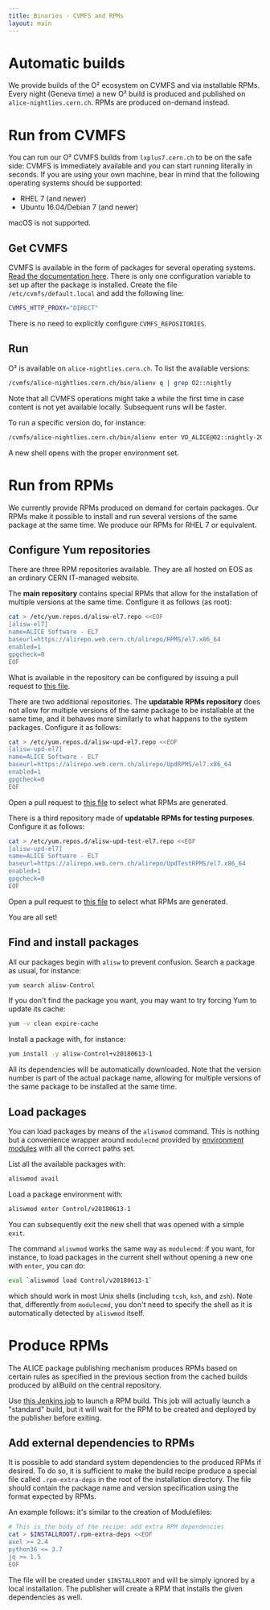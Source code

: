 ```yaml
---
title: Binaries - CVMFS and RPMs
layout: main
---
```


Automatic builds
================

We provide builds of the O² ecosystem on CVMFS and via installable RPMs. Every night (Geneva time)
a new O² build is produced and published on `alice-nightlies.cern.ch`. RPMs are produced on-demand
instead.


Run from CVMFS
==============

You can run our O² CVMFS builds from `lxplus7.cern.ch` to be on the safe side: CVMFS is immediately
available and you can start running literally in seconds. If you are using your own machine, bear in
mind that the following operating systems should be supported:

  * RHEL 7 (and newer)
  * Ubuntu 16.04/Debian 7 (and newer)

macOS is not supported.


Get CVMFS
---------

CVMFS is available in the form of packages for several operating systems.
[Read the documentation here](https://cernvm.cern.ch/portal/filesystem/quickstart). There is only
one configuration variable to set up after the package is installed. Create the file
`/etc/cvmfs/default.local` and add the following line:

```bash
CVMFS_HTTP_PROXY="DIRECT"
```

There is no need to explicitly configure `CVMFS_REPOSITORIES`.


Run
---

O² is available on `alice-nightlies.cern.ch`. To list the available versions:

```bash
/cvmfs/alice-nightlies.cern.ch/bin/alienv q | grep O2::nightly
```

Note that all CVMFS operations might take a while the first time in case content is not yet
available locally. Subsequent runs will be faster.

To run a specific version do, for instance:

```bash
/cvmfs/alice-nightlies.cern.ch/bin/alienv enter VO_ALICE@O2::nightly-20180614-1
```

A new shell opens with the proper environment set.


Run from RPMs
=============

We currently provide RPMs produced on demand for certain packages. Our RPMs make it possible to
install and run several versions of the same package at the same time. We produce our RPMs for
RHEL 7 or equivalent.


Configure Yum repositories
--------------------------

There are three RPM repositories available. They are all hosted on EOS as an ordinary CERN
IT-managed website.

The **main repository** contains special RPMs that allow for the installation of multiple versions
at the same time. Configure it as follows (as root):

```bash
cat > /etc/yum.repos.d/alisw-el7.repo <<EOF
[alisw-el7]
name=ALICE Software - EL7
baseurl=https://alirepo.web.cern.ch/alirepo/RPMS/el7.x86_64
enabled=1
gpgcheck=0
EOF
```

What is available in the repository can be configured by issuing a pull request to [this
file](https://github.com/alisw/ali-bot/blob/master/publish/aliPublish-rpms.conf).

There are two additional repositories. The **updatable RPMs repository** does not allow for multiple
versions of the same package to be installable at the same time, and it behaves more similarly to
what happens to the system packages. Configure it as follows:

```bash
cat > /etc/yum.repos.d/alisw-upd-el7.repo <<EOF
[alisw-upd-el7]
name=ALICE Software - EL7
baseurl=https://alirepo.web.cern.ch/alirepo/UpdRPMS/el7.x86_64
enabled=1
gpgcheck=0
EOF
```

Open a pull request to [this
file](https://github.com/alisw/ali-bot/blob/master/publish/aliPublish-updatable-rpms.conf) to select
what RPMs are generated.

There is a third repository made of **updatable RPMs for testing purposes**. Configure it as
follows:

```bash
cat > /etc/yum.repos.d/alisw-upd-test-el7.repo <<EOF
[alisw-upd-el7]
name=ALICE Software - EL7
baseurl=https://alirepo.web.cern.ch/alirepo/UpdTestRPMS/el7.x86_64
enabled=1
gpgcheck=0
EOF
```

Open a pull request to [this
file](https://github.com/alisw/ali-bot/blob/master/publish/aliPublish-updatable-test-rpms.conf) to select
what RPMs are generated.


You are all set!


Find and install packages
-------------------------

All our packages begin with `alisw` to prevent confusion. Search a package as usual, for instance:

```bash
yum search alisw-Control
```

If you don't find the package you want, you may want to try forcing Yum to update its cache:

```bash
yum -v clean expire-cache
```

Install a package with, for instance:

```bash
yum install -y alisw-Control+v20180613-1
```

All its dependencies will be automatically downloaded. Note that the version number is part of the
actual package name, allowing for multiple versions of the same package to be installed at the same
time.


Load packages
-------------

You can load packages by means of the `aliswmod` command. This is nothing but a convenience wrapper
around `modulecmd` provided by [environment modules](https://github.com/cea-hpc/modules) with all
the correct paths set.

List all the available packages with:

```bash
aliswmod avail
```

Load a package environment with:

```bash
aliswmod enter Control/v20180613-1
```

You can subsequently exit the new shell that was opened with a simple `exit`.

The command `aliswmod` works the same way as `modulecmd`: if you want, for instance, to load
packages in the current shell without opening a new one with `enter`, you can do:

```bash
eval `aliswmod load Control/v20180613-1`
```

which should work in most Unix shells (including `tcsh`, `ksh`, and `zsh`). Note that, differently
from `modulecmd`, you don't need to specify the shell as it is automatically detected by `aliswmod`
itself.


Produce RPMs
============

The ALICE package publishing mechanism produces RPMs based on certain rules as specified in the
previous section from the cached builds produced by aliBuild on the central repository.

Use [this Jenkins job](https://alijenkins.cern.ch/job/BuildRPM/) to launch a RPM build. This job
will actually launch a "standard" build, but it will wait for the RPM to be created and deployed by
the publisher before exiting.


Add external dependencies to RPMs
---------------------------------

It is possible to add standard system dependencies to the produced RPMs if desired. To do so, it is
sufficient to make the build recipe produce a special file called `.rpm-extra-deps` in the root of
the installation directory. The file should contain the package name and version specification using
the format expected by RPMs.

An example follows: it's similar to the creation of Modulefiles:

```bash
# This is the body of the recipe: add extra RPM dependencies
cat > $INSTALLROOT/.rpm-extra-deps <<EOF
axel >= 2.4
python36 <= 3.7
jq >= 1.5
EOF
```

The file will be created under `$INSTALLROOT` and will be simply ignored by a local installation.
The publisher will create a RPM that installs the given dependencies as well.
